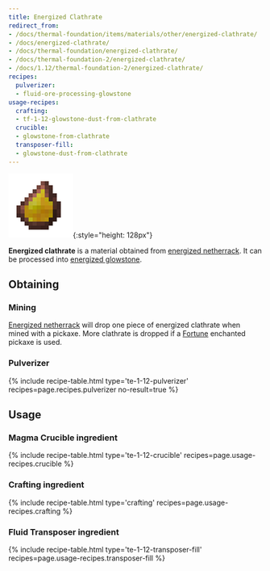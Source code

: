 ```yaml
---
title: Energized Clathrate
redirect_from:
- /docs/thermal-foundation/items/materials/other/energized-clathrate/
- /docs/energized-clathrate/
- /docs/thermal-foundation/energized-clathrate/
- /docs/thermal-foundation-2/energized-clathrate/
- /docs/1.12/thermal-foundation-2/energized-clathrate/
recipes:
  pulverizer:
  - fluid-ore-processing-glowstone
usage-recipes:
  crafting:
  - tf-1-12-glowstone-dust-from-clathrate
  crucible:
  - glowstone-from-clathrate
  transposer-fill:
  - glowstone-dust-from-clathrate
---
```


![Energized clathrate](/assets/images/thermal-foundation-2/clathrate-glowstone.gif){:style="height: 128px"}


**Energized clathrate** is a material obtained from [energized
netherrack](../energized-netherrack/). It can be processed into [energized
glowstone](../energized-glowstone/).


Obtaining
---------

### Mining
[Energized netherrack](../energized-netherrack/) will drop one piece of
energized clathrate when mined with a pickaxe. More clathrate is dropped if a
[Fortune](https://minecraft.wiki/w/Fortune) enchanted pickaxe is used.

### Pulverizer
{% include recipe-table.html type='te-1-12-pulverizer' recipes=page.recipes.pulverizer no-result=true %}


Usage
-----

### Magma Crucible ingredient
{% include recipe-table.html type='te-1-12-crucible' recipes=page.usage-recipes.crucible %}

### Crafting ingredient
{% include recipe-table.html type='crafting' recipes=page.usage-recipes.crafting %}

### Fluid Transposer ingredient
{% include recipe-table.html type='te-1-12-transposer-fill' recipes=page.usage-recipes.transposer-fill %}
